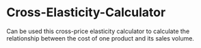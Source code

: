 # Cross-Elasticity-Calculator
Can be used this cross-price elasticity calculator to calculate the relationship between the cost of one product and its sales volume.
